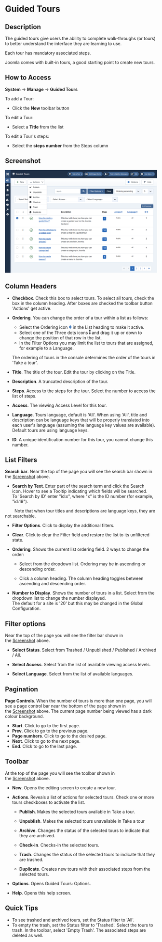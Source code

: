 # Guided Tours

## Description

The guided tours give users the ability to complete walk-throughs (or tours) to better understand the interface they are learning to use.

Each tour has mandatory associated steps.

Joomla comes with built-in tours, a good starting point to create new tours.

## How to Access

**System** -> **Manage** -> **Guided Tours**

To add a Tour:

- Click the **New** toolbar button

To edit a Tour:

- Select a **Title** from the list

To edit a Tour's steps:

- Select the **steps number** from the Steps column

## Screenshot

![Guided tours list view](assets/guidedtours_tours.png)

## Column Headers

- **Checkbox**. Check this box to select tours. To select all tours, check the box in the column heading. After boxes are checked the toolbar button 'Actions' get active.

- **Ordering**. You can change the order of a tour within a list as follows:
  
  - Select the Ordering icon ![Ordering icon](assets/ordering-colheader-icon.png) in the List heading to make it active.
  - Select one of the Three dots icons ![Dots icon](assets/ordering-colheader-grab-bar-icon.png) and drag it up or down to change the position of that row in the list.
  - In the Filter Options you may limit the list to tours that are assigned, for example to a Language.
  
  The ordering of tours in the console determines the order of the tours in 'Take a tour'.

- **Title**. The title of the tour. Edit the tour by clicking on the Title.

- **Description**. A truncated description of the tour.

- **Steps**. Access to the steps for the tour. Select the number to access the list of
   steps.

- **Access**. The viewing Access Level for this tour.

- **Language**. Tours language, default is 'All'. When using 'All', title and description can be language keys that will be properly translated into each user's language (assuming the language key values are available). Default tours are using language keys.

- **ID**. A unique identification number for this tour, you cannot change this number.

## List Filters

**Search bar**. Near the top of the page you will see the search bar shown in the [Screenshot](#screenshot) above.

- **Search by Text**. Enter part of the search term and click the Search icon. Hover to see a Tooltip indicating which fields will be searched.  
  To 'Search by ID' enter "id:x", where "x" is the ID number (for example, "id:19").

        Note that when tour titles and descriptions are language keys, they are not searchable.

- **Filter Options**. Click to display the additional filters.

- **Clear**. Click to clear the Filter field and restore the list to its unfiltered state.

- **Ordering**. Shows the current list ordering field. 2 ways to change the order:
  
  - Select from the dropdown list. Ordering may be in ascending or descending order.
  
  - Click a column heading. The column heading toggles between ascending and
     descending order.

- **Number to Display**. Shows the number of tours in a list. Select from the dropdown list to change the number displayed.  
  The default for a site is '20' but this may be changed in the Global Configuration.

## Filter options

Near the top of the page you will see the filter bar shown in the [Screenshot](#screenshot) above.

- **Select Status**. Select from Trashed / Unpublished / Published / Archived / All.

- **Select Access**. Select from the list of available viewing access levels.

- **Select Language**. Select from the list of available languages.

## Pagination

**Page Controls**. When the number of tours is more than one page, you will see a page control bar near the bottom of the page shown in the [Screenshot](#screenshot) above. The current page number being viewed has a dark colour background.

- **Start**. Click to go to the first page.
- **Prev**. Click to go to the previous page.
- **Page numbers**. Click to go to the desired page.
- **Next**. Click to go to the next page.
- **End**. Click to go to the last page.

## Toolbar

At the top of the page you will see the toolbar shown in the [Screenshot](#screenshot) above.

- **New**. Opens the editing screen to create a new tour.

- **Actions**. Reveals a list of actions for selected tours. Check one or more tours checkboxes to activate the list.
  
  - **Publish**. Makes the selected tours available in Take a tour.
  
  - **Unpublish**. Makes the selected tours unavailable in Take a tour
  
  - **Archive**. Changes the status of the selected tours to indicate that they are archived.
  
  - **Check-in**. Checks-in the selected tours.
  
  - **Trash**. Changes the status of the selected tours to indicate that they are trashed.
  
  - **Duplicate**. Creates new tours with their associated steps from the selected tours.

- **Options**. Opens Guided Tours: Options.

- **Help**. Opens this help screen.

## Quick Tips

- To see trashed and archived tours, set the Status filter to 'All'.
- To empty the trash, set the Status filter to 'Trashed'. Select the tours to trash. In the toolbar, select 'Empty Trash'. The associated steps are deleted as well.
